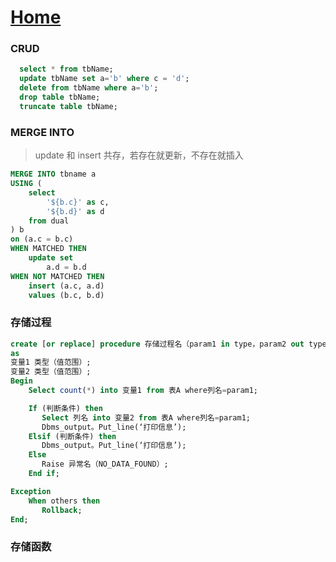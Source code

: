 # [Home](../README.md)

### CRUD
```sql
  select * from tbName;
  update tbName set a='b' where c = 'd';
  delete from tbName where a='b';
  drop table tbName;
  truncate table tbName;
```

### MERGE INTO
> update 和 insert 共存，若存在就更新，不存在就插入

```sql
MERGE INTO tbname a
USING (
	select 
		'${b.c}' as c,
		'${b.d}' as d
	from dual
) b
on (a.c = b.c)
WHEN MATCHED THEN
	update set 
		a.d = b.d
WHEN NOT MATCHED THEN
	insert (a.c, a.d) 
	values (b.c, b.d)
```

### 存储过程
```sql
create [or replace] procedure 存储过程名（param1 in type，param2 out type）
as
变量1 类型（值范围）;
变量2 类型（值范围）;
Begin
    Select count(*) into 变量1 from 表A where列名=param1;

    If (判断条件) then
       Select 列名 into 变量2 from 表A where列名=param1;
       Dbms_output。Put_line(‘打印信息’);
    Elsif (判断条件) then
       Dbms_output。Put_line(‘打印信息’);
    Else
       Raise 异常名（NO_DATA_FOUND）;
    End if;

Exception
    When others then
       Rollback;
End;
```

### 存储函数

